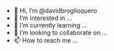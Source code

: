 - 👋 Hi, I’m @davidbroglioquero
- 👀 I’m interested in ...
- 🌱 I’m currently learning ...
- 💞️ I’m looking to collaborate on ...
- 📫 How to reach me ...

<!---
davidbroglioquero/davidbroglioquero is a ✨ special ✨ repository because its `README.md` (this file) appears on your GitHub profile.
You can click the Preview link to take a look at your changes.
--->
